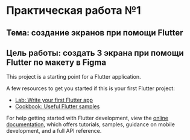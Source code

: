 # Практическая работа №1

## Тема: создание экранов при помощи Flutter

## Цель работы: создать 3 экрана при помощи Flutter по макету в Figma 

This project is a starting point for a Flutter application.

A few resources to get you started if this is your first Flutter project:

- [Lab: Write your first Flutter app](https://docs.flutter.dev/get-started/codelab)
- [Cookbook: Useful Flutter samples](https://docs.flutter.dev/cookbook)

For help getting started with Flutter development, view the
[online documentation](https://docs.flutter.dev/), which offers tutorials,
samples, guidance on mobile development, and a full API reference.

